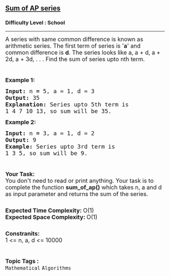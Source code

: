 <h2><a href="https://practice.geeksforgeeks.org/problems/sum-of-ap-series4512/1">Sum of AP series</a></h2><h3>Difficulty Level : School</h3><hr><div class="problems_problem_content__Xm_eO"><p><span style="font-size:18px">A series with same common difference is known as arithmetic series. The first term of series is '<strong>a</strong>' and common difference is <strong>d</strong>. The series looks like a, a + d, a + 2d, a + 3d, . . . Find the sum of series upto nth term.</span></p>

<p>&nbsp;</p>

<p><span style="font-size:18px"><strong>Example 1:</strong></span></p>

<pre><span style="font-size:18px"><strong>Input: </strong>n<strong> = </strong>5, a = 1, d = 3
<strong>Output: </strong>35
<strong>Explanation: </strong>Series upto 5th term is
1 4 7 10 13, so sum will be 35.
</span></pre>

<p><span style="font-size:18px"><strong>Example 2:</strong></span></p>

<pre><span style="font-size:18px"><strong>Input: </strong>n<strong> = </strong>3, a = 1, d = 2
<strong>Output: </strong>9
<strong>Example: </strong>Series upto 3rd term is 
1 3 5, so sum will be 9.
</span></pre>

<p>&nbsp;</p>

<p><span style="font-size:18px"><strong>Your Task:</strong><br>
You don't need to read or print anything. Your task is to complete the function&nbsp;<strong>sum_of_ap()</strong>&nbsp;which takes n, a and d as input parameter and returns the sum of the series.</span><br>
&nbsp;</p>

<p><span style="font-size:18px"><strong>Expected Time Complexity:&nbsp;</strong>O(1)<br>
<strong>Expected Space Complexity:&nbsp;</strong>O(1)</span><br>
&nbsp;</p>

<p><span style="font-size:18px"><strong>Constranits:</strong><br>
1 &lt;= n, a, d &lt;= 10000</span></p>
</div><br><p><span style=font-size:18px><strong>Topic Tags : </strong><br><code>Mathematical</code>&nbsp;<code>Algorithms</code>&nbsp;